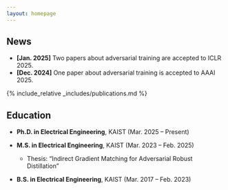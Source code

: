 ```yaml
---
layout: homepage
---
```





<!-- ## Research Interests

- **Computer Vision:** image recognition, image generation, video captioning
- **AI Robustness:** Adversarial Training, incremental learning, transfer learning -->

## News

- **[Jan. 2025]** Two papers about adversarial training are accepted to ICLR 2025.
- **[Dec. 2024]** One paper about adversarial training is accepted to AAAI 2025.

{% include_relative _includes/publications.md %}

<!-- {% include_relative _includes/services.md %} -->


## Education
- **Ph.D. in Electrical Engineering**, KAIST (Mar. 2025 – Present)  

- **M.S. in Electrical Engineering**, KAIST (Mar. 2023 – Feb. 2025)  
  - Thesis: “Indirect Gradient Matching for Adversarial Robust Distillation”

- **B.S. in Electrical Engineering**, KAIST (Mar. 2017 – Feb. 2023)